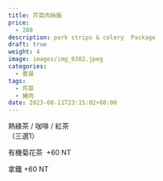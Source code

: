 ```yaml
---
title: 芹菜肉絲飯
price:
  - 280
description: pork strips & celery  Package
draft: true
weight: 4
image: images/img_0382.jpeg
categories:
  - 套餐
tags:
  - 芹菜
  - 豬肉
date: 2023-08-11T23:15:02+08:00
---
```


  熱綠茶 / 咖啡 / 紅茶   
  （三選1）

  有機菊花茶  +60  NT

  拿鐵 +60  NT
